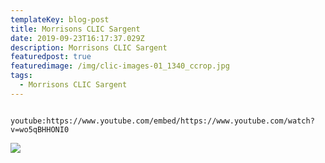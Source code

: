 ```yaml
---
templateKey: blog-post
title: Morrisons CLIC Sargent
date: 2019-09-23T16:17:37.029Z
description: Morrisons CLIC Sargent
featuredpost: true
featuredimage: /img/clic-images-01_1340_ccrop.jpg
tags:
  - Morrisons CLIC Sargent
---
```

```

```

`youtube:https://www.youtube.com/embed/https://www.youtube.com/watch?v=wo5qBHHONI0`

![](/img/clic-laptop.jpg)
